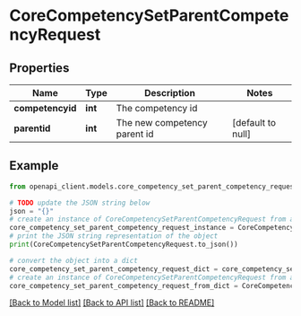 # CoreCompetencySetParentCompetencyRequest


## Properties

Name | Type | Description | Notes
------------ | ------------- | ------------- | -------------
**competencyid** | **int** | The competency id | 
**parentid** | **int** | The new competency parent id | [default to null]

## Example

```python
from openapi_client.models.core_competency_set_parent_competency_request import CoreCompetencySetParentCompetencyRequest

# TODO update the JSON string below
json = "{}"
# create an instance of CoreCompetencySetParentCompetencyRequest from a JSON string
core_competency_set_parent_competency_request_instance = CoreCompetencySetParentCompetencyRequest.from_json(json)
# print the JSON string representation of the object
print(CoreCompetencySetParentCompetencyRequest.to_json())

# convert the object into a dict
core_competency_set_parent_competency_request_dict = core_competency_set_parent_competency_request_instance.to_dict()
# create an instance of CoreCompetencySetParentCompetencyRequest from a dict
core_competency_set_parent_competency_request_from_dict = CoreCompetencySetParentCompetencyRequest.from_dict(core_competency_set_parent_competency_request_dict)
```
[[Back to Model list]](../README.md#documentation-for-models) [[Back to API list]](../README.md#documentation-for-api-endpoints) [[Back to README]](../README.md)


